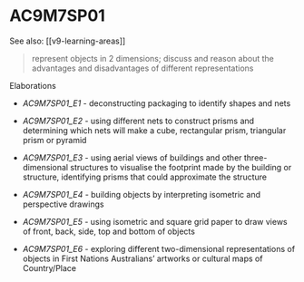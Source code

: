 
# AC9M7SP01 

See also: [[v9-learning-areas]]

> represent objects in 2 dimensions; discuss and reason about the advantages and disadvantages of different representations

Elaborations


- _AC9M7SP01_E1_ - deconstructing packaging to identify shapes and nets

- _AC9M7SP01_E2_ - using different nets to construct prisms and determining which nets will make a cube, rectangular prism, triangular prism or pyramid

- _AC9M7SP01_E3_ - using aerial views of buildings and other three-dimensional structures to visualise the footprint made by the building or structure, identifying prisms that could approximate the structure

- _AC9M7SP01_E4_ - building objects by interpreting isometric and perspective drawings

- _AC9M7SP01_E5_ - using isometric and square grid paper to draw views of front, back, side, top and bottom of objects

- _AC9M7SP01_E6_ - exploring different two-dimensional representations of objects in First Nations Australians’ artworks or cultural maps of Country/Place
